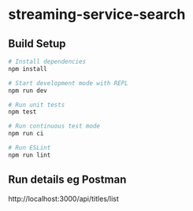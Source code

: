 # streaming-service-search

## Build Setup

``` bash
# Install dependencies
npm install

# Start development mode with REPL
npm run dev

# Run unit tests
npm test

# Run continuous test mode
npm run ci

# Run ESLint
npm run lint
```

## Run details eg Postman

http://localhost:3000/api/titles/list


